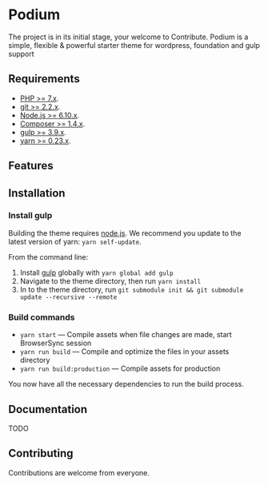 Podium
===
The project is in its initial stage, your welcome to Contribute.
Podium is a simple, flexible & powerful starter theme for wordpress, foundation and gulp support

Requirements
---
- [PHP >= 7.x](http://php.net).
- [git >= 2.2.x](https://git-scm.com).
- [Node.js >= 6.10.x](https://nodejs.org).
- [Composer >= 1.4.x](https://getcomposer.org).
- [gulp >= 3.9.x](http://gulpjs.com).
- [yarn >= 0.23.x](https://yarnpkg.com).

Features
---

Installation
---


### Install gulp

Building the theme requires [node.js](http://nodejs.org/download/). We recommend you update to the latest version of yarn: `yarn self-update`.

From the command line:

1. Install [gulp](http://gulpjs.com) globally with `yarn global add gulp`
2. Navigate to the theme directory, then run `yarn install`
2. In to the theme directory, run `git submodule init && git submodule update --recursive --remote`

### Build commands

* `yarn start` — Compile assets when file changes are made, start BrowserSync session
* `yarn run build` — Compile and optimize the files in your assets directory
* `yarn run build:production` — Compile assets for production

You now have all the necessary dependencies to run the build process.


## Documentation
TODO

## Contributing

Contributions are welcome from everyone.
